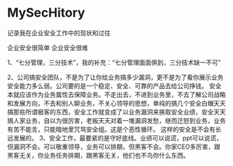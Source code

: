 # MySecHitory
记录我在企业安全工作中的现状和过往

企业安全很简单
企业安全很难

1、“七分管理，三分技术”，我的补充：“七分管理面面俱到，三分技术缺一不可”

2、公司搞安全团队，不是为了让你给业务搞多少漏洞，更不是为了看你展示业务安全能力多么弱。公司要的是一个稳定、安全、可靠的产品去给公司挣钱。
   安全本就应该作为业务属性去保障业务。不走出去，不进到业务里，不去了解公司战略和发展方向，不去和别人聊业务，不关心领导的思想，单纯的搞几个安全白帽天天搞那些所谓极客的东西，安全工作就变成了以业务漏洞来换取安全业绩，安全天天搞人家业务，自以为很厉害，老板天天对着一堆漏洞发愁，继而迁怒到业务，业务有苦不能言，只能暗地里咒骂安全组。这是个恶性循环。
   这样的安全是不会有长远发展的。
3、安全工作，最要紧的是守好底线。业绩可以说谎，ppt可以说谎，但漏洞不会。可以敬重领导，业务可以排期，但黑客不会。你家CEO多厉害，跟黑客无关，你业务任务排期，跟黑客无关，他们也不鸟你什么东西。
